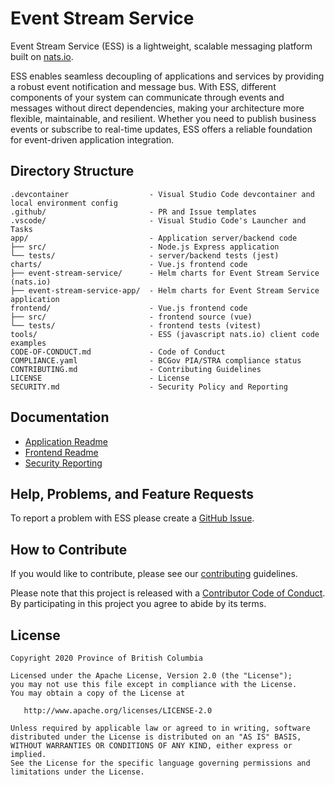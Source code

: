 # Event Stream Service

Event Stream Service (ESS) is a lightweight, scalable messaging platform built on [nats.io](https://nats.io). 

ESS enables seamless decoupling of applications and services by providing a robust event notification and message bus. With ESS, different components of your system can communicate through events and messages without direct dependencies, making your architecture more flexible, maintainable, and resilient. Whether you need to publish business events or subscribe to real-time updates, ESS offers a reliable foundation for event-driven application integration.

## Directory Structure

    .devcontainer                  - Visual Studio Code devcontainer and local environment config
    .github/                       - PR and Issue templates
    .vscode/                       - Visual Studio Code's Launcher and Tasks
    app/                           - Application server/backend code
    ├── src/                       - Node.js Express application
    └── tests/                     - server/backend tests (jest)
    charts/                        - Vue.js frontend code
    ├── event-stream-service/      - Helm charts for Event Stream Service (nats.io)
    ├── event-stream-service-app/  - Helm charts for Event Stream Service application
    frontend/                      - Vue.js frontend code
    ├── src/                       - frontend source (vue)
    └── tests/                     - frontend tests (vitest)
    tools/                         - ESS (javascript nats.io) client code examples
    CODE-OF-CONDUCT.md             - Code of Conduct
    COMPLIANCE.yaml                - BCGov PIA/STRA compliance status
    CONTRIBUTING.md                - Contributing Guidelines
    LICENSE                        - License
    SECURITY.md                    - Security Policy and Reporting

## Documentation

- [Application Readme](app/README.md)
- [Frontend Readme](frontend/README.md)
- [Security Reporting](SECURITY.md)

## Help, Problems, and Feature Requests

To report a problem with ESS please create a [GitHub Issue](https://github.com/bcgov/event-stream-service/issues).

## How to Contribute

If you would like to contribute, please see our [contributing](CONTRIBUTING.md) guidelines.

Please note that this project is released with a [Contributor Code of Conduct](CODE-OF-CONDUCT.md). By participating in this project you agree to abide by its terms.

## License

    Copyright 2020 Province of British Columbia

    Licensed under the Apache License, Version 2.0 (the "License");
    you may not use this file except in compliance with the License.
    You may obtain a copy of the License at

       http://www.apache.org/licenses/LICENSE-2.0

    Unless required by applicable law or agreed to in writing, software
    distributed under the License is distributed on an "AS IS" BASIS,
    WITHOUT WARRANTIES OR CONDITIONS OF ANY KIND, either express or implied.
    See the License for the specific language governing permissions and
    limitations under the License.
